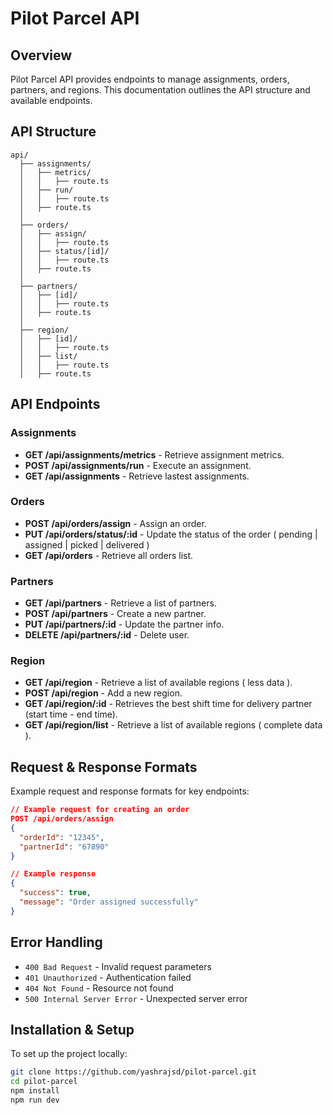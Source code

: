 # Pilot Parcel API

## Overview
Pilot Parcel API provides endpoints to manage assignments, orders, partners, and regions. This documentation outlines the API structure and available endpoints.

## API Structure
```
api/
  ├── assignments/
  │   ├── metrics/
  │   │   ├── route.ts
  │   ├── run/
  │   │   ├── route.ts
  │   ├── route.ts
  │
  ├── orders/
  │   ├── assign/
  │   │   ├── route.ts
  │   ├── status/[id]/
  │   │   ├── route.ts
  │   ├── route.ts
  │
  ├── partners/
  │   ├── [id]/
  │   │   ├── route.ts
  │   ├── route.ts
  │
  ├── region/
  │   ├── [id]/
  │   │   ├── route.ts
  │   ├── list/
  │   │   ├── route.ts
  │   ├── route.ts
```

## API Endpoints

### Assignments
- **GET /api/assignments/metrics** - Retrieve assignment metrics.
- **POST /api/assignments/run** - Execute an assignment.
- **GET /api/assignments** - Retrieve lastest assignments.

### Orders
- **POST /api/orders/assign** - Assign an order.
- **PUT /api/orders/status/:id** - Update the status of the order ( pending | assigned | picked | delivered )
- **GET /api/orders** - Retrieve all orders list.

### Partners
- **GET /api/partners** - Retrieve a list of partners.
- **POST /api/partners** - Create a new partner.
- **PUT /api/partners/:id** - Update the partner info.
- **DELETE /api/partners/:id** - Delete user.

### Region
- **GET /api/region** - Retrieve a list of available regions ( less data ).
- **POST /api/region** - Add a new region.
- **GET /api/region/:id** - Retrieves the best shift time for delivery partner (start time - end time).
- **GET /api/region/list** - Retrieve a list of available regions ( complete data ).


## Request & Response Formats
Example request and response formats for key endpoints:
```json
// Example request for creating an order
POST /api/orders/assign
{
  "orderId": "12345",
  "partnerId": "67890"
}

// Example response
{
  "success": true,
  "message": "Order assigned successfully"
}
```

## Error Handling
- `400 Bad Request` - Invalid request parameters
- `401 Unauthorized` - Authentication failed
- `404 Not Found` - Resource not found
- `500 Internal Server Error` - Unexpected server error

## Installation & Setup
To set up the project locally:
```sh
git clone https://github.com/yashrajsd/pilot-parcel.git
cd pilot-parcel
npm install
npm run dev
```




